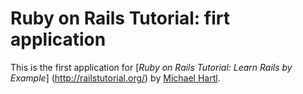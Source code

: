 # Ruby on Rails Tutorial: firt application

This is the first application for 
[*Ruby on Rails Tutorial: Learn Rails by Example*]
(http://railstutorial.org/)
by [Michael Hartl](http://michaelhartl.com/).


